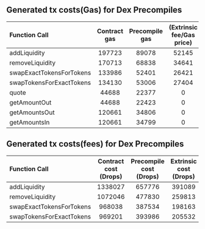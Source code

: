 ## Generated tx costs(Gas) for Dex Precompiles

| Function Call            | Contract gas | Precompile gas | (Extrinsic fee/Gas price) |
|:-------------------------|:------------:|:--------------:|:-------------------------:|
| addLiquidity             |    197723    |     89078      |           52145           |
| removeLiquidity          |    170713    |     68838      |           34641           |
| swapExactTokensForTokens |    133986    |     52401      |           26421           |
| swapTokensForExactTokens |    134130    |     53006      |           27404           |
| quote                    |    44688     |     22377      |             0             |
| getAmountOut             |    44688     |     22423      |             0             |
| getAmountsOut            |    120661    |     34806      |             0             |
| getAmountsIn             |    120661    |     34799      |             0             |


## Generated tx costs(fees) for Dex Precompiles

| Function Call            | Contract cost (Drops) | Precompile cost (Drops) | Extrinsic cost (Drops) |
|:-------------------------|:---------------------:|:-----------------------:|:----------------------:|
| addLiquidity             |        1338027        |         657776          |         391089         |
| removeLiquidity          |        1072046        |         477830          |         259813         |
| swapExactTokensForTokens |        968038         |         387534          |         198163         |
| swapTokensForExactTokens |        969201         |         393986          |         205532         |
